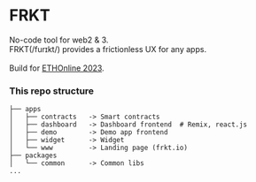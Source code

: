# FRKT

No-code tool for web2 & 3.<br />
FRKT(/furɪkt/) provides a frictionless UX for any apps.<br />
<br />
Build for [ETHOnline 2023](https://ethglobal.com/events/ethonline2023).

### This repo structure

```
├── apps
│   ├── contracts   -> Smart contracts
│   ├── dashboard   -> Dashboard frontend  # Remix, react.js
│   ├── demo        -> Demo app frontend
│   ├── widget      -> Widget
│   └── www         -> Landing page (frkt.io)
├── packages
│   └── common      -> Common libs
...
```
